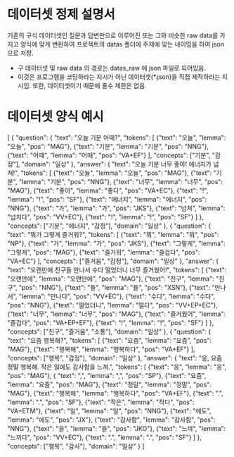 # 데이터셋 정제 설명서

   기존의 구식 데이터셋인 질문과 답변만으로 이루어진 또는 그와 비슷한 raw data를 가지고
   양식에 맞게 변환하여 프로젝트의 datas 폴더에 주제에 맞는 네이밍을 하여 json으로 저장.

   * 구 데이터셋 및 raw data 의 경로는 datas_raw 에 json 파일로 되어있음.
   * 이것은 프로그램을 코딩하라는 지시가 아닌 데이터셋(*.json)을 직접 제작하라는 지시임.
     또한, 데이터셋이기 때문에 줄수 제한은 없음.

# 데이터셋 양식 예시

[
  {
    "question": {
      "text": "오늘 기분 어때?",
      "tokens": [
        {"text": "오늘", "lemma": "오늘", "pos": "MAG"},
        {"text": "기분", "lemma": "기분", "pos": "NNG"},
        {"text": "어때", "lemma": "어때", "pos": "VA+EF"}
      ],
      "concepts": ["기분", "감정"],
      "domain": "일상"
    },
    "answer": {
      "text": "오늘 기분 너무 좋아! 에너지가 넘쳐!",
      "tokens": [
        {"text": "오늘", "lemma": "오늘", "pos": "MAG"},
        {"text": "기분", "lemma": "기분", "pos": "NNG"},
        {"text": "너무", "lemma": "너무", "pos": "MAG"},
        {"text": "좋아", "lemma": "좋다", "pos": "VA+EC"},
        {"text": "!", "lemma": "!", "pos": "SF"},
        {"text": "에너지", "lemma": "에너지", "pos": "NNG"},
        {"text": "가", "lemma": "가", "pos": "JKS"},
        {"text": "넘쳐", "lemma": "넘치다", "pos": "VV+EC"},
        {"text": "!", "lemma": "!", "pos": "SF"}
      ]
    },
    "concepts": ["기분", "에너지", "감정"],
    "domain": "일상"
  },
  {
    "question": {
      "text": "뭐가 그렇게 즐거워?",
      "tokens": [
        {"text": "뭐", "lemma": "뭐", "pos": "NP"},
        {"text": "가", "lemma": "가", "pos": "JKS"},
        {"text": "그렇게", "lemma": "그렇게", "pos": "MAG"},
        {"text": "즐거워", "lemma": "즐겁다", "pos": "VA+EC"}
      ],
      "concepts": ["즐거움", "감정"],
      "domain": "일상"
    },
    "answer": {
      "text": "오랜만에 친구들 만나서 수다 떨었더니 너무 즐거웠어!",
      "tokens": [
        {"text": "오랜만에", "lemma": "오랜만에", "pos": "MAG"},
        {"text": "친구", "lemma": "친구", "pos": "NNG"},
        {"text": "들", "lemma": "들", "pos": "XSN"},
        {"text": "만나서", "lemma": "만나다", "pos": "VV+EC"},
        {"text": "수다", "lemma": "수다", "pos": "NNG"},
        {"text": "떨었더니", "lemma": "떨다", "pos": "VV+EP+EC"},
        {"text": "너무", "lemma": "너무", "pos": "MAG"},
        {"text": "즐거웠어", "lemma": "즐겁다", "pos": "VA+EP+EF"},
        {"text": "!", "lemma": "!", "pos": "SF"}
      ]
    },
    "concepts": ["친구", "즐거움", "소통"],
    "domain": "일상"
  },
  {
    "question": {
      "text": "요즘 행복해?",
      "tokens": [
        {"text": "요즘", "lemma": "요즘", "pos": "MAG"},
        {"text": "행복해", "lemma": "행복하다", "pos": "VA+EF"}
      ],
      "concepts": ["행복", "감정"],
      "domain": "일상"
    },
    "answer": {
      "text": "응, 요즘 정말 행복해. 작은 일에도 감사함을 느껴.",
      "tokens": [
        {"text": "응", "lemma": "응", "pos": "MAG"},
        { "text": ",", "lemma": ",", "pos": "SP"},
        {"text": "요즘", "lemma": "요즘", "pos": "MAG"},
        {"text": "정말", "lemma": "정말", "pos": "MAG"},
        {"text": "행복해", "lemma": "행복하다", "pos": "VA+EF"},
        {"text": ".", "lemma": ".", "pos": "SF"},
        {"text": "작은", "lemma": "작다", "pos": "VA+ETM"},
        {"text": "일", "lemma": "일", "pos": "NNG"},
        {"text": "에도", "lemma": "에도", "pos": "JX"},
        {"text": "감사함", "lemma": "감사함", "pos": "NNG"},
        {"text": "을", "lemma": "을", "pos": "JKO"},
        {"text": "느껴", "lemma": "느끼다", "pos": "VV+EC"},
        {"text": ".", "lemma": ".", "pos": "SF"}
      ]
    },
    "concepts": ["행복", "감사"],
    "domain": "일상"
  }
]
